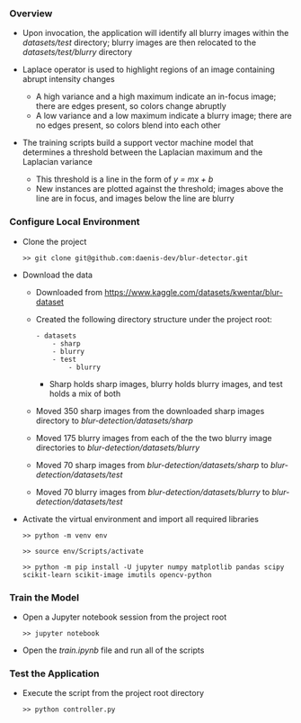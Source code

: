 ### Overview

- Upon invocation, the application will identify all blurry images within the *datasets/test* directory; blurry images are then relocated to the *datasets/test/blurry* directory

- Laplace operator is used to highlight regions of an image containing abrupt intensity changes
  - A high variance and a high maximum indicate an in-focus image; there are edges present, so colors change abruptly
  - A low variance and a low maximum indicate a blurry image; there are no edges present, so colors blend into each other
- The training scripts build a support vector machine model that determines a threshold between the Laplacian maximum and the Laplacian variance
  - This threshold is a line in the form of *y = mx + b*
  - New instances are plotted against the threshold; images above the line are in focus, and images below the line are blurry



### Configure Local Environment

- Clone the project

  ```
  >> git clone git@github.com:daenis-dev/blur-detector.git
  ```

- Download the data

  - Downloaded from https://www.kaggle.com/datasets/kwentar/blur-dataset

  - Created the following directory structure under the project root:

    ```
    - datasets
    	- sharp
    	- blurry
    	- test
    		- blurry
    ```

    - Sharp holds sharp images, blurry holds blurry images, and test holds a mix of both

  - Moved 350 sharp images from the downloaded sharp images directory to *blur-detection/datasets/sharp*

  - Moved 175 blurry images from each of the the two blurry image directories to *blur-detection/datasets/blurry*

  - Moved 70 sharp images from *blur-detection/datasets/sharp* to *blur-detection/datasets/test*

  - Moved 70 blurry images from *blur-detection/datasets/blurry* to *blur-detection/datasets/test* 

- Activate the virtual environment and import all required libraries

  ```
  >> python -m venv env
  
  >> source env/Scripts/activate
  
  >> python -m pip install -U jupyter numpy matplotlib pandas scipy scikit-learn scikit-image imutils opencv-python
  ```



### Train the Model

- Open a Jupyter notebook session from the project root

  ```
  >> jupyter notebook
  ```

- Open the *train.ipynb* file and run all of the scripts



### Test the Application

- Execute the script from the project root directory

  ```
  >> python controller.py
  ```
